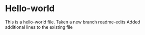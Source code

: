# Hello-world
This is a hello-world file. Taken a new branch readme-edits
Added additional lines to the existing file
